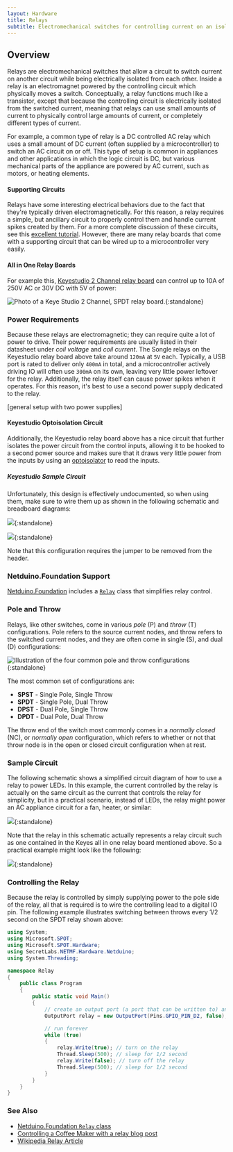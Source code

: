 ```yaml
---
layout: Hardware
title: Relays
subtitle: Electromechanical switches for controlling current on an isolated circuit.
---
```


## Overview

Relays are electromechanical switches that allow a circuit to switch current on another circuit while being electrically isolated from each other. Inside a relay is an electromagnet powered by the controlling circuit which physically moves a switch. Conceptually, a relay functions much like a transistor, except that because the controlling circuit is electrically isolated from the switched current, meaning that relays can use small amounts of current to physically control large amounts of current, or completely different types of current.

For example, a common type of relay is a DC controlled AC relay which uses a small amount of DC current (often supplied by a microcontroller) to switch an AC circuit on or off. This type of setup is common in appliances and other applications in which the logic circuit is DC, but various mechanical parts of the appliance are powered by AC current, such as motors, or heating elements.

#### Supporting Circuits

Relays have some interesting electrical behaviors due to the fact that they're typically driven electromagnetically. For this reason, a relay requires a simple, but ancillary circuit to properly control them and handle current spikes created by them. For a more complete discussion of these circuits, see this [excellent tutorial](http://www.electronics-tutorials.ws/blog/relay-switch-circuit.html). However, there are many relay boards that come with a supporting circuit that can be wired up to a microcontroller very easily.

#### All in One Relay Boards

For example this, [Keyestudio 2 Channel relay board](https://www.amazon.com/Keyestudio-Module-Arduino-raspberry-2-channel/dp/B0177WOT1E/ref=sr_1_1?ie=UTF8&qid=1503712979&sr=8-1&keywords=2+channel+relay+keyestudio) can control up to 10A of 250V AC or 30V DC with 5V of power:

![Photo of a Keye Studio 2 Channel, SPDT relay board.](Keyestudio_2Channel_SPDT_Relay_Small.jpg){:standalone}

### Power Requirements

Because these relays are electromagnetic; they can require quite a lot of power to drive. Their power requirements are usually listed in their datasheet under _coil voltage_ and _coil current_. The Songle relays on the Keyestudio relay board above take around `120mA` at `5V` each. Typically, a USB port is rated to deliver only `400mA` in total, and a microcontroller actively driving IO will often use `300mA` on its own, leaving very little power leftover for the relay. Additionally, the relay itself can cause power spikes when it operates. For this reason, it's best to use a second power supply dedicated to the relay.

[general setup with two power supplies]

#### Keyestudio Optoisolation Circuit

Additionally, the Keyestudio relay board above has a nice circuit that further isolates the power circuit from the control inputs, allowing it to be hooked to a second power source and makes sure that it draws very little power from the inputs by using an [optoisolator]() to read the inputs.

##### Keyestudio Sample Circuit

Unfortunately, this design is effectively undocumented, so when using them, make sure to wire them up as shown in the following schematic and breadboard diagrams:

![](Keyes_Relay_schem.svg){:standalone}

![](Keyes_Relay_bb.svg){:standalone}

Note that this configuration requires the jumper to be removed from the header.

### Netduino.Foundation Support

[Netduino.Foundation](http://Netduino.Foundation) includes a [`Relay`](http://netduino.foundation/API/Relays/Relay/) class that simplifies relay control.

### Pole and Throw

Relays, like other switches, come in various _pole_ (P) and _throw_ (T) configurations. Pole refers to the source current nodes, and throw refers to the switched current nodes, and they are often come in single (S), and dual (D) configurations:

![Illustration of the four common pole and throw configurations](/Common_Files/Switch_Pole_and_Throw.svg){:standalone}

The most common set of configurations are:

 * **SPST** - Single Pole, Single Throw
 * **SPDT** - Single Pole, Dual Throw
 * **DPST** - Dual Pole, Single Throw
 * **DPDT** - Dual Pole, Dual Throw

The throw end of the switch most commonly comes in a _normally closed_ (NC), or _normally open_ configuration, which refers to whether or not that throw node is in the open or closed circuit configuration when at rest.

### Sample Circuit

The following schematic shows a simplified circuit diagram of how to use a relay to power LEDs. In this example, the current controlled by the relay is actually on the same circuit as the current that controls the relay for simplicity, but in a practical scenario, instead of LEDs, the relay might power an AC appliance circuit for a fan, heater, or similar:

![](Relay_schematic.svg){:standalone}

Note that the relay in this schematic actually represents a relay circuit such as one contained in the Keyes all in one relay board mentioned above. So a practical example might look like the following:

![](Relay_Practical_OFF_small.jpg){:standalone}

### Controlling the Relay

Because the relay is controlled by simply supplying power to the pole side of the relay, all that is required is to wire the controlling lead to a digital IO pin. The following example illustrates switching between throws every 1/2 second on the SPDT relay shown above:

```csharp
using System;
using Microsoft.SPOT;
using Microsoft.SPOT.Hardware;
using SecretLabs.NETMF.Hardware.Netduino;
using System.Threading;

namespace Relay
{
    public class Program
    {
        public static void Main()
        {
            // create an output port (a port that can be written to) and connect it to Digital Pin 2
            OutputPort relay = new OutputPort(Pins.GPIO_PIN_D2, false);

            // run forever
            while (true)
            {
                relay.Write(true); // turn on the relay
                Thread.Sleep(500); // sleep for 1/2 second
                relay.Write(false); // turn off the relay
                Thread.Sleep(500); // sleep for 1/2 second
            }
        }
    }
}
```

### See Also

* [Netduino.Foundation `Relay` class](http://netduino.foundation/API/Relays/Relay/)
* [Controlling a Coffee Maker with a relay blog post](http://blog.wildernesslabs.co/connectedcoffeemaker_part2/)
* [Wikipedia Relay Article](https://en.wikipedia.org/wiki/Relay)
